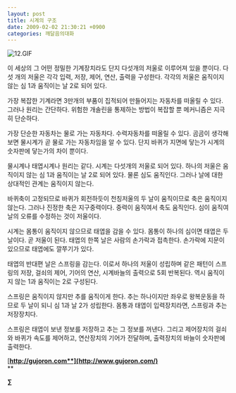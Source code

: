 ```yaml
---
layout: post
title: 시계의 구조
date: 2009-02-02 21:30:21 +0900
categories: 깨달음의대화
---
```

<IMG alt=12.GIF src="assets/attach/images/198/771/013/12.GIF" >  





  


이 세상의 그 어떤 정밀한 기계장치라도 단지 다섯개의 저울로 이루어져 있을 뿐이다. 다섯 개의 저울은 각각 입력, 저장, 제어, 연산, 출력을 구성한다. 각각의 저울은 움직이지 않는 심 1과 움직이는 날 2로 되어 있다.

가장 복잡한 기계라면 3만개의 부품이 집적되어 만들어지는 자동차를 떠올릴 수 있다. 그러나 원리는 간단하다. 위험한 개솔린을 통제하는 방법이 복잡할 뿐 메커니즘은 지극히 단순하다. 

가장 단순한 자동차는 물로 가는 자동차다. 수력자동차를 떠올릴 수 있다. 곰곰이 생각해보면 물시계가 곧 물로 가는 자동차임을 알 수 있다. 단지 바퀴가 지면에 닿는가 시계의 숫자판에 닿는가의 차이 뿐이다. 

물시계나 태엽시계나 원리는 같다. 시계는 다섯개의 저울로 되어 있다. 하나의 저울은 움직이지 않는 심 1과 움직이는 날 2로 되어 있다. 물론 심도 움직인다. 그러나 날에 대한 상대적인 관계는 움직이지 않는다.

바퀴축이 고정되므로 바퀴가 회전하듯이 천칭저울의 두 날이 움직이므로 축은 움직이지 않는다. 그러나 진정한 축은 지구중력이다. 중력이 움직여서 축도 움직인다. 심이 움직여 날의 오류를 수정하는 것이 저울이다.

시계는 몸통이 움직이지 않으므로 태엽을 감을 수 있다. 몸통이 하나의 심이면 태엽은 두 날이다. 곧 저울이 된다. 태엽의 한쪽 날은 사람의 손가락과 접촉한다. 손가락에 지문이 있으므로 태엽에도 깔쭈기가 있다.

태엽의 반대편 날은 스프링을 감는다. 이로서 하나의 저울이 성립하며 같은 패턴이 스프링의 저장, 걸쇠의 제어, 기어의 연산, 시계바늘의 출력으로 5회 반복된다. 역시 움직이지 않는 1과 움직이는 2로 구성된다.

스프링은 움직이지 않지만 추를 움직이게 한다. 추는 하나이지만 좌우로 왕복운동을 하므로 두 날이 되니 심 1과 날 2가 성립한다. 몸통과 태엽이 입력장치라면, 스프링과 추는 저장장치다.

스프링은 태엽이 보낸 정보를 저장하고 추는 그 정보를 꺼낸다. 그리고 제어장치의 걸쇠와 바퀴가 속도를 제어하고, 연산장치의 기어가 전달하며, 출력장치의 바늘이 숫자판에 출력한다.

[**http://gujoron.com**](http://www.gujoron.com/)**  
** 

**∑**
